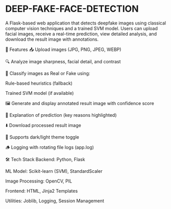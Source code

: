 # DEEP-FAKE-FACE-DETECTION

A Flask-based web application that detects deepfake images using classical computer vision techniques and a trained SVM model. Users can upload facial images, receive a real-time prediction, view detailed analysis, and download the result image with annotations.

🚀 Features
📤 Upload images (JPG, PNG, JPEG, WEBP)

🔍 Analyze image sharpness, facial detail, and contrast

🧪 Classify images as Real or Fake using:

Rule-based heuristics (fallback)

Trained SVM model (if available)

🖼️ Generate and display annotated result image with confidence score

🧾 Explanation of prediction (key reasons highlighted)

⬇️ Download processed result image

🌙 Supports dark/light theme toggle

🪵 Logging with rotating file logs (app.log)

🛠️ Tech Stack
Backend: Python, Flask

ML Model: Scikit-learn (SVM), StandardScaler

Image Processing: OpenCV, PIL

Frontend: HTML, Jinja2 Templates

Utilities: Joblib, Logging, Session Management

